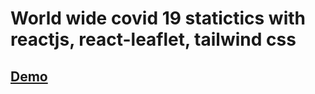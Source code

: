 # World wide covid 19 statictics with reactjs, react-leaflet, tailwind css

## [Demo](https://xenodochial-kowalevski-82e519.netlify.app/)